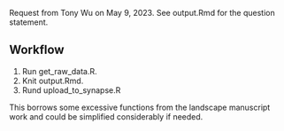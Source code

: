 Request from Tony Wu on May 9, 2023.  See output.Rmd for the question statement.

## Workflow

1. Run get_raw_data.R.
2. Knit output.Rmd.
3. Rund upload_to_synapse.R

This borrows some excessive functions from the landscape manuscript work and could be simplified considerably if needed.